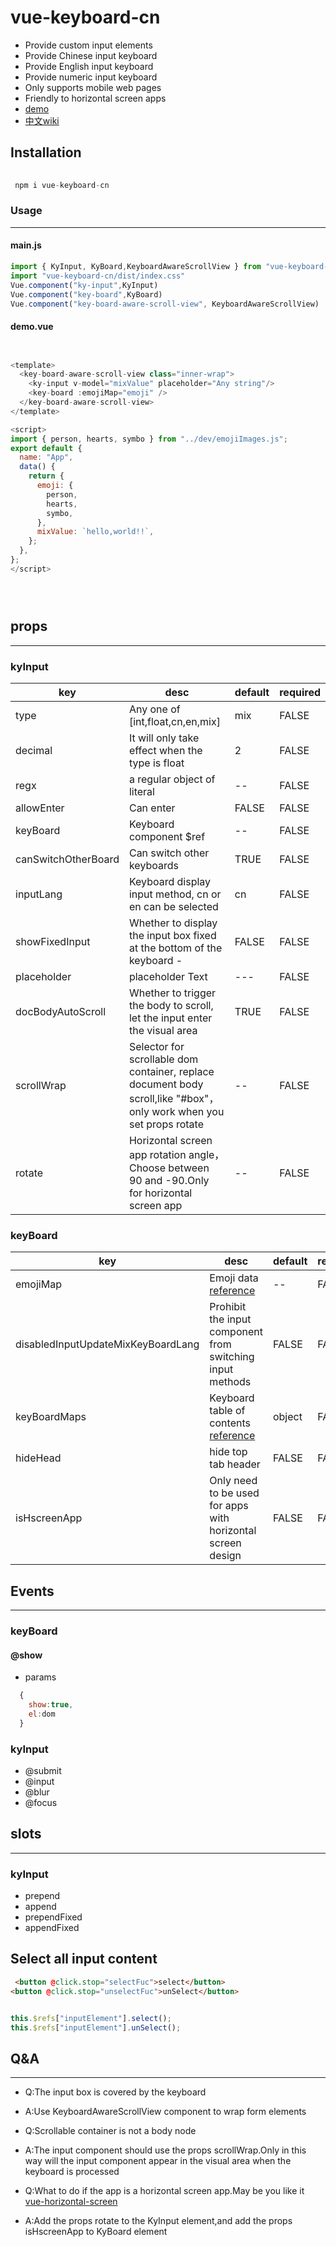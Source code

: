 # vue-keyboard-cn
- Provide custom input elements
- Provide Chinese input keyboard
- Provide English input keyboard
- Provide numeric input keyboard
- Only supports mobile web pages
- Friendly to horizontal screen apps
- [demo](https://mtttm.github.io/vue-keyboard-cn/#/home)
- [中文wiki](https://github.com/MTTTM/vue-keyboard-cn/wiki)

## Installation

```javascript
 
 npm i vue-keyboard-cn

```

### Usage

***

#### main.js

```javascript
import { KyInput, KyBoard,KeyboardAwareScrollView } from "vue-keyboard-cn";
import "vue-keyboard-cn/dist/index.css"
Vue.component("ky-input",KyInput)
Vue.component("key-board",KyBoard)
Vue.component("key-board-aware-scroll-view", KeyboardAwareScrollView)

```

#### demo.vue

```javascript


<template>
  <key-board-aware-scroll-view class="inner-wrap">
    <ky-input v-model="mixValue" placeholder="Any string"/>
    <key-board :emojiMap="emoji" />
  </key-board-aware-scroll-view>
</template>

<script>
import { person, hearts, symbo } from "../dev/emojiImages.js";
export default {
  name: "App",
  data() {
    return {
      emoji: {
        person,
        hearts,
        symbo,
      },
      mixValue: `hello,world!!`,
    };
  },
};
</script>





```

## props

***

### kyInput
| key            | desc                                                                     | default  | required |
| -------------- | ------------------------------------------------------------------------ | -------- | -------- |
| type          | Any one of  [int,float,cn,en,mix]                                                      | mix      | FALSE     |
| decimal         | It will only take effect when the type is float                                       | 2       | FALSE     |
| regx         | a regular object of literal                                                             | -- | FALSE    |
| allowEnter          | Can enter                                                                       | FALSE      | FALSE     |
| keyBoard    | Keyboard component $ref                                                                 | --     | FALSE    |
| canSwitchOtherBoard | Can switch other keyboards                                                       | TRUE | FALSE    |
| inputLang    | Keyboard display input method, cn or en can be selected                               | cn    | FALSE    |
| showFixedInput    | Whether to display the input box fixed at the bottom of the keyboard   -    | FALSE     | FALSE    |
| placeholder    | placeholder Text                                                              | ---     | FALSE    |
| docBodyAutoScroll    | Whether to trigger the body to scroll, let the input enter the visual area       | TRUE     | FALSE    |
| scrollWrap    | Selector for scrollable dom container, replace document body scroll,like "#box"，only work when you set props rotate  | --     | FALSE    |
| rotate    | Horizontal screen app rotation angle，Choose between 90 and -90.Only for horizontal screen app  | --     | FALSE    |


### keyBoard
| key            | desc                                                                     | default  | required |
| -------------- | ------------------------------------------------------------------------ | -------- | -------- |
| emojiMap          | Emoji data  [reference](https://github.com/MTTTM/vue-keyboard-cn/blob/main/src/dev/emojiImages.js])                                                   | --      | FALSE     |
| disabledInputUpdateMixKeyBoardLang | Prohibit the input component from switching input methods  | FALSE       | FALSE     |
| keyBoardMaps         | Keyboard table of contents [reference](https://github.com/MTTTM/vue-keyboard-cn/blob/main/src/dev/boardMaps.js)                                                          | object | FALSE    |
| hideHead          |  hide top tab header                                                                   | FALSE      | FALSE     |
| isHscreenApp      | Only need to be used for apps with horizontal screen design              | FALSE      | FALSE     |


## Events

***

### keyBoard

#### @show

- params 

``` javascript
  {
    show:true,
    el:dom
  }
```

### kyInput 

- @submit
- @input
- @blur
- @focus



## slots

***

### kyInput 

-  prepend
-  append
-  prependFixed
-  appendFixed

## Select all input content

```html
 <button @click.stop="selectFuc">select</button>
<button @click.stop="unselectFuc">unSelect</button>

```

```javascript

this.$refs["inputElement"].select();
this.$refs["inputElement"].unSelect();

```

## Q&A

***

-  Q:The input box is covered by the keyboard 
- A:Use KeyboardAwareScrollView component to wrap form elements

- Q:Scrollable container is not a body node
- A:The input component should use the props scrollWrap.Only in this way will the input component appear in the visual area when the keyboard is processed
-  Q:What to do if the app is a horizontal screen app.May be you like it   [vue-horizontal-screen](https://www.npmjs.com/package/vue-horizontal-screen)
- A:Add the props rotate to the KyInput element,and add the props isHscreenApp to KyBoard element


